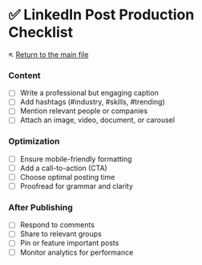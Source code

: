 # ✅ LinkedIn Post Production Checklist

↖️ [Return to the main file](../README.md)

### Content
- [ ] Write a professional but engaging caption
- [ ] Add hashtags (#industry, #skills, #trending)
- [ ] Mention relevant people or companies
- [ ] Attach an image, video, document, or carousel

### Optimization
- [ ] Ensure mobile-friendly formatting
- [ ] Add a call-to-action (CTA)
- [ ] Choose optimal posting time
- [ ] Proofread for grammar and clarity

### After Publishing
- [ ] Respond to comments
- [ ] Share to relevant groups
- [ ] Pin or feature important posts
- [ ] Monitor analytics for performance
